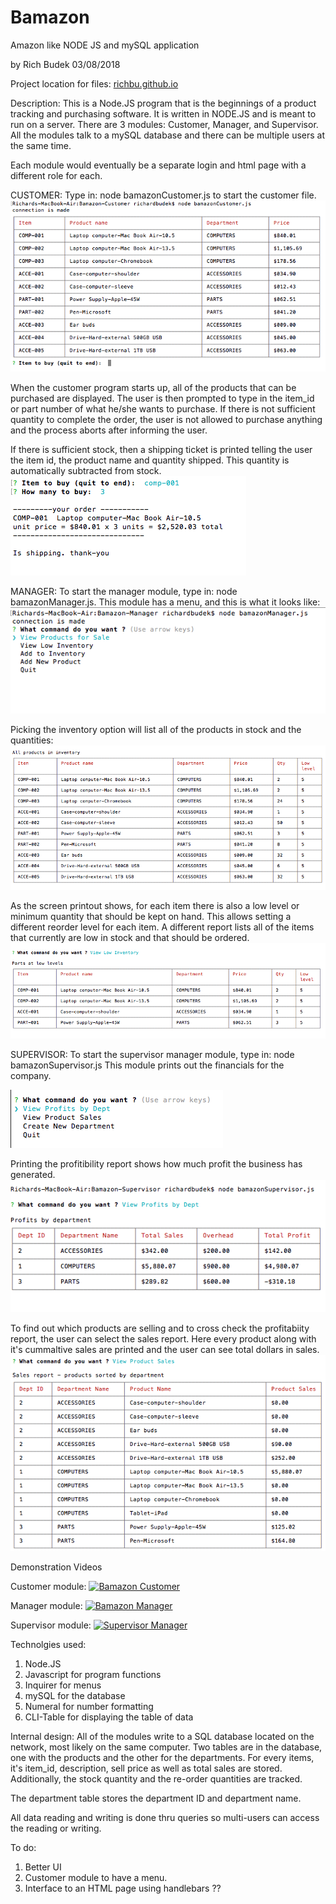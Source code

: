 # Bamazon
Amazon like NODE JS and mySQL application

by Rich Budek 03/08/2018

Project location for files:  [richbu.github.io](https://github.com/RichBu/Bamazon-NodeJS)

Description:
This is a Node.JS program that is the beginnings of a product tracking and purchasing software.
It is written in NODE.JS and is meant to run on a server. There are 3 modules:
Customer, Manager, and Supervisor. All the modules talk to a mySQL database and there can
be multiple users at the same time.

Each module would eventually be a separate login and html page with a different role for each.

CUSTOMER:
Type in: node bamazonCustomer.js to start the customer file.
![Customer main menu](/assets/images/screen_caps/Cust_01.png)

When the customer program starts up, all of the products that can be purchased are displayed.
The user is then prompted to type in the item_id or part number of what he/she wants to
purchase.  If there is not sufficient quantity to complete the order, the user is not allowed
to purchase anything and the process aborts after informing the user.

If there is sufficient stock, then a shipping ticket is printed telling the user the item id, the
product name and quantity shipped. This quantity is automatically subtracted from stock.
![Order has been shipped](/assets/images/screen_caps/Cust_Ship_01.png)


MANAGER:
To start the manager module, type in:  node bamazonManager.js.  This module has a menu, and
this is what it looks like:
![Manager main menu](/assets/images/screen_caps/Manag_Menu.png)

Picking the inventory option will list all of the products in stock and the quantities:
![Manager inventory](/assets/images/screen_caps/Manag_Inven_01.png)

As the screen printout shows, for each item there is also a low level or minimum quantity
that should be kept on hand.  This allows setting a different reorder level for each item.
A different report lists all of the items that currently are low in stock and that should be
ordered.
![Low level ordering](/assets/images/screen_caps/Manag_LowInven_01.png)


SUPERVISOR:
To start the supervisor manager module, type in:  node bamazonSupervisor.js  This module
prints out the financials for the company.

![Supervisor main menu](/assets/images/screen_caps/Supv_Main_01.png)

Printing the profitibility report shows how much profit the business has generated.
![Customer main menu](/assets/images/screen_caps/Supv_Profits.png)

To find out which products are selling and to cross check the profitabiity report, the
user can select the sales report.  Here every product along with it's cummaltive sales
are printed and the user can see total dollars in sales.
![Customer main menu](/assets/images/screen_caps/Supv_Sales.png)


Demonstration Videos

Customer module:
[![Bamazon Customer](https://img.youtube.com/vi/PGltPMZavqU/0.jpg)](https://www.youtube.com/watch?v=PGltPMZavqU)

Manager module:
[![Bamazon Manager](https://img.youtube.com/vi/jRyFefHEFbc/0.jpg)](https://www.youtube.com/watch?v=jRyFefHEFbc)

Supervisor module:
[![Supervisor Manager](https://img.youtube.com/vi/VIH1bufJwqg/0.jpg)](https://www.youtube.com/watch?v=VIH1bufJwqg)


Technolgies used:
1. Node.JS
2. Javascript for program functions
3. Inquirer for menus
4. mySQL for the database
5. Numeral for number formatting
6. CLI-Table for displaying the table of data

Internal design:
All of the modules write to a SQL database located on the network, most likely on the same
computer.  Two tables are in the database, one with the products and the other for the
departments.  For every items, it's item_id, description, sell price as well as total sales
are stored.  Additionally, the stock quantity and the re-order quantities are tracked.

The department table stores the department ID and department name.

All data reading and writing is done thru queries so multi-users can access the reading or
writing.

To do:
1. Better UI
2. Customer module to have a menu.
3. Interface to an HTML page using handlebars ??



